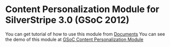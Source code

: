 Content Personalization Module for SilverStripe 3.0 (GSoC 2012)
==========

You can get tutorial of how to use this module from [Documents](https://github.com/yukiawano/sscpmodule/blob/master/docs/en/index.md)
You can see the demo of this module at [GSoC Content Personalization Module](http://gsoc2012ss.yaunix.com/)
